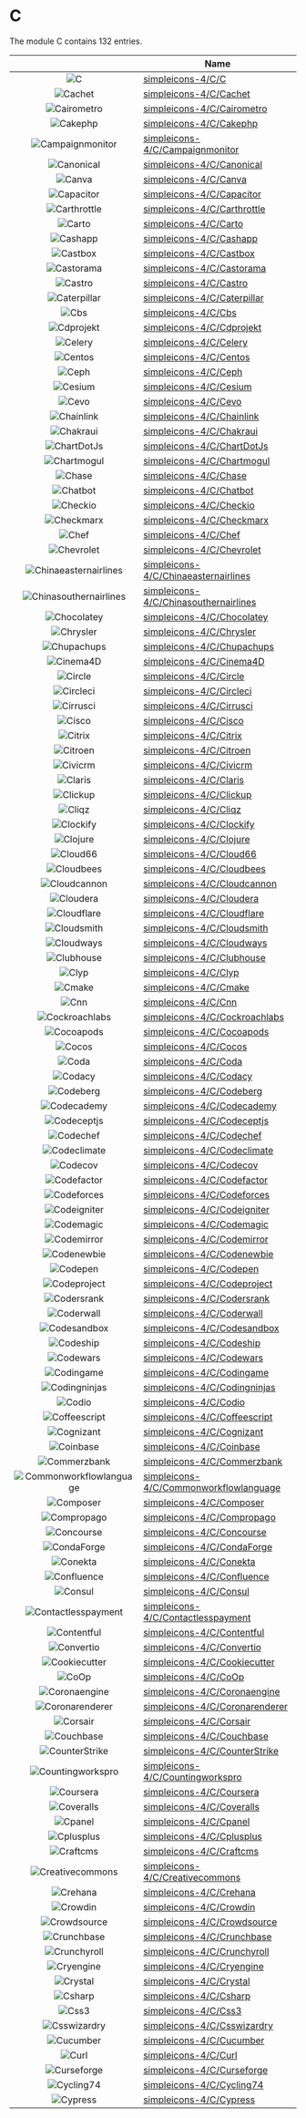 # C

The module C contains 132 entries.



| |Name|
|:---:|---|
|![C](../simpleicons-4/C/C.element.png)|[simpleicons-4/C/C](../simpleicons-4/C/C.md)
|![Cachet](../simpleicons-4/C/Cachet.element.png)|[simpleicons-4/C/Cachet](../simpleicons-4/C/Cachet.md)
|![Cairometro](../simpleicons-4/C/Cairometro.element.png)|[simpleicons-4/C/Cairometro](../simpleicons-4/C/Cairometro.md)
|![Cakephp](../simpleicons-4/C/Cakephp.element.png)|[simpleicons-4/C/Cakephp](../simpleicons-4/C/Cakephp.md)
|![Campaignmonitor](../simpleicons-4/C/Campaignmonitor.element.png)|[simpleicons-4/C/Campaignmonitor](../simpleicons-4/C/Campaignmonitor.md)
|![Canonical](../simpleicons-4/C/Canonical.element.png)|[simpleicons-4/C/Canonical](../simpleicons-4/C/Canonical.md)
|![Canva](../simpleicons-4/C/Canva.element.png)|[simpleicons-4/C/Canva](../simpleicons-4/C/Canva.md)
|![Capacitor](../simpleicons-4/C/Capacitor.element.png)|[simpleicons-4/C/Capacitor](../simpleicons-4/C/Capacitor.md)
|![Carthrottle](../simpleicons-4/C/Carthrottle.element.png)|[simpleicons-4/C/Carthrottle](../simpleicons-4/C/Carthrottle.md)
|![Carto](../simpleicons-4/C/Carto.element.png)|[simpleicons-4/C/Carto](../simpleicons-4/C/Carto.md)
|![Cashapp](../simpleicons-4/C/Cashapp.element.png)|[simpleicons-4/C/Cashapp](../simpleicons-4/C/Cashapp.md)
|![Castbox](../simpleicons-4/C/Castbox.element.png)|[simpleicons-4/C/Castbox](../simpleicons-4/C/Castbox.md)
|![Castorama](../simpleicons-4/C/Castorama.element.png)|[simpleicons-4/C/Castorama](../simpleicons-4/C/Castorama.md)
|![Castro](../simpleicons-4/C/Castro.element.png)|[simpleicons-4/C/Castro](../simpleicons-4/C/Castro.md)
|![Caterpillar](../simpleicons-4/C/Caterpillar.element.png)|[simpleicons-4/C/Caterpillar](../simpleicons-4/C/Caterpillar.md)
|![Cbs](../simpleicons-4/C/Cbs.element.png)|[simpleicons-4/C/Cbs](../simpleicons-4/C/Cbs.md)
|![Cdprojekt](../simpleicons-4/C/Cdprojekt.element.png)|[simpleicons-4/C/Cdprojekt](../simpleicons-4/C/Cdprojekt.md)
|![Celery](../simpleicons-4/C/Celery.element.png)|[simpleicons-4/C/Celery](../simpleicons-4/C/Celery.md)
|![Centos](../simpleicons-4/C/Centos.element.png)|[simpleicons-4/C/Centos](../simpleicons-4/C/Centos.md)
|![Ceph](../simpleicons-4/C/Ceph.element.png)|[simpleicons-4/C/Ceph](../simpleicons-4/C/Ceph.md)
|![Cesium](../simpleicons-4/C/Cesium.element.png)|[simpleicons-4/C/Cesium](../simpleicons-4/C/Cesium.md)
|![Cevo](../simpleicons-4/C/Cevo.element.png)|[simpleicons-4/C/Cevo](../simpleicons-4/C/Cevo.md)
|![Chainlink](../simpleicons-4/C/Chainlink.element.png)|[simpleicons-4/C/Chainlink](../simpleicons-4/C/Chainlink.md)
|![Chakraui](../simpleicons-4/C/Chakraui.element.png)|[simpleicons-4/C/Chakraui](../simpleicons-4/C/Chakraui.md)
|![ChartDotJs](../simpleicons-4/C/ChartDotJs.element.png)|[simpleicons-4/C/ChartDotJs](../simpleicons-4/C/ChartDotJs.md)
|![Chartmogul](../simpleicons-4/C/Chartmogul.element.png)|[simpleicons-4/C/Chartmogul](../simpleicons-4/C/Chartmogul.md)
|![Chase](../simpleicons-4/C/Chase.element.png)|[simpleicons-4/C/Chase](../simpleicons-4/C/Chase.md)
|![Chatbot](../simpleicons-4/C/Chatbot.element.png)|[simpleicons-4/C/Chatbot](../simpleicons-4/C/Chatbot.md)
|![Checkio](../simpleicons-4/C/Checkio.element.png)|[simpleicons-4/C/Checkio](../simpleicons-4/C/Checkio.md)
|![Checkmarx](../simpleicons-4/C/Checkmarx.element.png)|[simpleicons-4/C/Checkmarx](../simpleicons-4/C/Checkmarx.md)
|![Chef](../simpleicons-4/C/Chef.element.png)|[simpleicons-4/C/Chef](../simpleicons-4/C/Chef.md)
|![Chevrolet](../simpleicons-4/C/Chevrolet.element.png)|[simpleicons-4/C/Chevrolet](../simpleicons-4/C/Chevrolet.md)
|![Chinaeasternairlines](../simpleicons-4/C/Chinaeasternairlines.element.png)|[simpleicons-4/C/Chinaeasternairlines](../simpleicons-4/C/Chinaeasternairlines.md)
|![Chinasouthernairlines](../simpleicons-4/C/Chinasouthernairlines.element.png)|[simpleicons-4/C/Chinasouthernairlines](../simpleicons-4/C/Chinasouthernairlines.md)
|![Chocolatey](../simpleicons-4/C/Chocolatey.element.png)|[simpleicons-4/C/Chocolatey](../simpleicons-4/C/Chocolatey.md)
|![Chrysler](../simpleicons-4/C/Chrysler.element.png)|[simpleicons-4/C/Chrysler](../simpleicons-4/C/Chrysler.md)
|![Chupachups](../simpleicons-4/C/Chupachups.element.png)|[simpleicons-4/C/Chupachups](../simpleicons-4/C/Chupachups.md)
|![Cinema4D](../simpleicons-4/C/Cinema4D.element.png)|[simpleicons-4/C/Cinema4D](../simpleicons-4/C/Cinema4D.md)
|![Circle](../simpleicons-4/C/Circle.element.png)|[simpleicons-4/C/Circle](../simpleicons-4/C/Circle.md)
|![Circleci](../simpleicons-4/C/Circleci.element.png)|[simpleicons-4/C/Circleci](../simpleicons-4/C/Circleci.md)
|![Cirrusci](../simpleicons-4/C/Cirrusci.element.png)|[simpleicons-4/C/Cirrusci](../simpleicons-4/C/Cirrusci.md)
|![Cisco](../simpleicons-4/C/Cisco.element.png)|[simpleicons-4/C/Cisco](../simpleicons-4/C/Cisco.md)
|![Citrix](../simpleicons-4/C/Citrix.element.png)|[simpleicons-4/C/Citrix](../simpleicons-4/C/Citrix.md)
|![Citroen](../simpleicons-4/C/Citroen.element.png)|[simpleicons-4/C/Citroen](../simpleicons-4/C/Citroen.md)
|![Civicrm](../simpleicons-4/C/Civicrm.element.png)|[simpleicons-4/C/Civicrm](../simpleicons-4/C/Civicrm.md)
|![Claris](../simpleicons-4/C/Claris.element.png)|[simpleicons-4/C/Claris](../simpleicons-4/C/Claris.md)
|![Clickup](../simpleicons-4/C/Clickup.element.png)|[simpleicons-4/C/Clickup](../simpleicons-4/C/Clickup.md)
|![Cliqz](../simpleicons-4/C/Cliqz.element.png)|[simpleicons-4/C/Cliqz](../simpleicons-4/C/Cliqz.md)
|![Clockify](../simpleicons-4/C/Clockify.element.png)|[simpleicons-4/C/Clockify](../simpleicons-4/C/Clockify.md)
|![Clojure](../simpleicons-4/C/Clojure.element.png)|[simpleicons-4/C/Clojure](../simpleicons-4/C/Clojure.md)
|![Cloud66](../simpleicons-4/C/Cloud66.element.png)|[simpleicons-4/C/Cloud66](../simpleicons-4/C/Cloud66.md)
|![Cloudbees](../simpleicons-4/C/Cloudbees.element.png)|[simpleicons-4/C/Cloudbees](../simpleicons-4/C/Cloudbees.md)
|![Cloudcannon](../simpleicons-4/C/Cloudcannon.element.png)|[simpleicons-4/C/Cloudcannon](../simpleicons-4/C/Cloudcannon.md)
|![Cloudera](../simpleicons-4/C/Cloudera.element.png)|[simpleicons-4/C/Cloudera](../simpleicons-4/C/Cloudera.md)
|![Cloudflare](../simpleicons-4/C/Cloudflare.element.png)|[simpleicons-4/C/Cloudflare](../simpleicons-4/C/Cloudflare.md)
|![Cloudsmith](../simpleicons-4/C/Cloudsmith.element.png)|[simpleicons-4/C/Cloudsmith](../simpleicons-4/C/Cloudsmith.md)
|![Cloudways](../simpleicons-4/C/Cloudways.element.png)|[simpleicons-4/C/Cloudways](../simpleicons-4/C/Cloudways.md)
|![Clubhouse](../simpleicons-4/C/Clubhouse.element.png)|[simpleicons-4/C/Clubhouse](../simpleicons-4/C/Clubhouse.md)
|![Clyp](../simpleicons-4/C/Clyp.element.png)|[simpleicons-4/C/Clyp](../simpleicons-4/C/Clyp.md)
|![Cmake](../simpleicons-4/C/Cmake.element.png)|[simpleicons-4/C/Cmake](../simpleicons-4/C/Cmake.md)
|![Cnn](../simpleicons-4/C/Cnn.element.png)|[simpleicons-4/C/Cnn](../simpleicons-4/C/Cnn.md)
|![Cockroachlabs](../simpleicons-4/C/Cockroachlabs.element.png)|[simpleicons-4/C/Cockroachlabs](../simpleicons-4/C/Cockroachlabs.md)
|![Cocoapods](../simpleicons-4/C/Cocoapods.element.png)|[simpleicons-4/C/Cocoapods](../simpleicons-4/C/Cocoapods.md)
|![Cocos](../simpleicons-4/C/Cocos.element.png)|[simpleicons-4/C/Cocos](../simpleicons-4/C/Cocos.md)
|![Coda](../simpleicons-4/C/Coda.element.png)|[simpleicons-4/C/Coda](../simpleicons-4/C/Coda.md)
|![Codacy](../simpleicons-4/C/Codacy.element.png)|[simpleicons-4/C/Codacy](../simpleicons-4/C/Codacy.md)
|![Codeberg](../simpleicons-4/C/Codeberg.element.png)|[simpleicons-4/C/Codeberg](../simpleicons-4/C/Codeberg.md)
|![Codecademy](../simpleicons-4/C/Codecademy.element.png)|[simpleicons-4/C/Codecademy](../simpleicons-4/C/Codecademy.md)
|![Codeceptjs](../simpleicons-4/C/Codeceptjs.element.png)|[simpleicons-4/C/Codeceptjs](../simpleicons-4/C/Codeceptjs.md)
|![Codechef](../simpleicons-4/C/Codechef.element.png)|[simpleicons-4/C/Codechef](../simpleicons-4/C/Codechef.md)
|![Codeclimate](../simpleicons-4/C/Codeclimate.element.png)|[simpleicons-4/C/Codeclimate](../simpleicons-4/C/Codeclimate.md)
|![Codecov](../simpleicons-4/C/Codecov.element.png)|[simpleicons-4/C/Codecov](../simpleicons-4/C/Codecov.md)
|![Codefactor](../simpleicons-4/C/Codefactor.element.png)|[simpleicons-4/C/Codefactor](../simpleicons-4/C/Codefactor.md)
|![Codeforces](../simpleicons-4/C/Codeforces.element.png)|[simpleicons-4/C/Codeforces](../simpleicons-4/C/Codeforces.md)
|![Codeigniter](../simpleicons-4/C/Codeigniter.element.png)|[simpleicons-4/C/Codeigniter](../simpleicons-4/C/Codeigniter.md)
|![Codemagic](../simpleicons-4/C/Codemagic.element.png)|[simpleicons-4/C/Codemagic](../simpleicons-4/C/Codemagic.md)
|![Codemirror](../simpleicons-4/C/Codemirror.element.png)|[simpleicons-4/C/Codemirror](../simpleicons-4/C/Codemirror.md)
|![Codenewbie](../simpleicons-4/C/Codenewbie.element.png)|[simpleicons-4/C/Codenewbie](../simpleicons-4/C/Codenewbie.md)
|![Codepen](../simpleicons-4/C/Codepen.element.png)|[simpleicons-4/C/Codepen](../simpleicons-4/C/Codepen.md)
|![Codeproject](../simpleicons-4/C/Codeproject.element.png)|[simpleicons-4/C/Codeproject](../simpleicons-4/C/Codeproject.md)
|![Codersrank](../simpleicons-4/C/Codersrank.element.png)|[simpleicons-4/C/Codersrank](../simpleicons-4/C/Codersrank.md)
|![Coderwall](../simpleicons-4/C/Coderwall.element.png)|[simpleicons-4/C/Coderwall](../simpleicons-4/C/Coderwall.md)
|![Codesandbox](../simpleicons-4/C/Codesandbox.element.png)|[simpleicons-4/C/Codesandbox](../simpleicons-4/C/Codesandbox.md)
|![Codeship](../simpleicons-4/C/Codeship.element.png)|[simpleicons-4/C/Codeship](../simpleicons-4/C/Codeship.md)
|![Codewars](../simpleicons-4/C/Codewars.element.png)|[simpleicons-4/C/Codewars](../simpleicons-4/C/Codewars.md)
|![Codingame](../simpleicons-4/C/Codingame.element.png)|[simpleicons-4/C/Codingame](../simpleicons-4/C/Codingame.md)
|![Codingninjas](../simpleicons-4/C/Codingninjas.element.png)|[simpleicons-4/C/Codingninjas](../simpleicons-4/C/Codingninjas.md)
|![Codio](../simpleicons-4/C/Codio.element.png)|[simpleicons-4/C/Codio](../simpleicons-4/C/Codio.md)
|![Coffeescript](../simpleicons-4/C/Coffeescript.element.png)|[simpleicons-4/C/Coffeescript](../simpleicons-4/C/Coffeescript.md)
|![Cognizant](../simpleicons-4/C/Cognizant.element.png)|[simpleicons-4/C/Cognizant](../simpleicons-4/C/Cognizant.md)
|![Coinbase](../simpleicons-4/C/Coinbase.element.png)|[simpleicons-4/C/Coinbase](../simpleicons-4/C/Coinbase.md)
|![Commerzbank](../simpleicons-4/C/Commerzbank.element.png)|[simpleicons-4/C/Commerzbank](../simpleicons-4/C/Commerzbank.md)
|![Commonworkflowlanguage](../simpleicons-4/C/Commonworkflowlanguage.element.png)|[simpleicons-4/C/Commonworkflowlanguage](../simpleicons-4/C/Commonworkflowlanguage.md)
|![Composer](../simpleicons-4/C/Composer.element.png)|[simpleicons-4/C/Composer](../simpleicons-4/C/Composer.md)
|![Compropago](../simpleicons-4/C/Compropago.element.png)|[simpleicons-4/C/Compropago](../simpleicons-4/C/Compropago.md)
|![Concourse](../simpleicons-4/C/Concourse.element.png)|[simpleicons-4/C/Concourse](../simpleicons-4/C/Concourse.md)
|![CondaForge](../simpleicons-4/C/CondaForge.element.png)|[simpleicons-4/C/CondaForge](../simpleicons-4/C/CondaForge.md)
|![Conekta](../simpleicons-4/C/Conekta.element.png)|[simpleicons-4/C/Conekta](../simpleicons-4/C/Conekta.md)
|![Confluence](../simpleicons-4/C/Confluence.element.png)|[simpleicons-4/C/Confluence](../simpleicons-4/C/Confluence.md)
|![Consul](../simpleicons-4/C/Consul.element.png)|[simpleicons-4/C/Consul](../simpleicons-4/C/Consul.md)
|![Contactlesspayment](../simpleicons-4/C/Contactlesspayment.element.png)|[simpleicons-4/C/Contactlesspayment](../simpleicons-4/C/Contactlesspayment.md)
|![Contentful](../simpleicons-4/C/Contentful.element.png)|[simpleicons-4/C/Contentful](../simpleicons-4/C/Contentful.md)
|![Convertio](../simpleicons-4/C/Convertio.element.png)|[simpleicons-4/C/Convertio](../simpleicons-4/C/Convertio.md)
|![Cookiecutter](../simpleicons-4/C/Cookiecutter.element.png)|[simpleicons-4/C/Cookiecutter](../simpleicons-4/C/Cookiecutter.md)
|![CoOp](../simpleicons-4/C/CoOp.element.png)|[simpleicons-4/C/CoOp](../simpleicons-4/C/CoOp.md)
|![Coronaengine](../simpleicons-4/C/Coronaengine.element.png)|[simpleicons-4/C/Coronaengine](../simpleicons-4/C/Coronaengine.md)
|![Coronarenderer](../simpleicons-4/C/Coronarenderer.element.png)|[simpleicons-4/C/Coronarenderer](../simpleicons-4/C/Coronarenderer.md)
|![Corsair](../simpleicons-4/C/Corsair.element.png)|[simpleicons-4/C/Corsair](../simpleicons-4/C/Corsair.md)
|![Couchbase](../simpleicons-4/C/Couchbase.element.png)|[simpleicons-4/C/Couchbase](../simpleicons-4/C/Couchbase.md)
|![CounterStrike](../simpleicons-4/C/CounterStrike.element.png)|[simpleicons-4/C/CounterStrike](../simpleicons-4/C/CounterStrike.md)
|![Countingworkspro](../simpleicons-4/C/Countingworkspro.element.png)|[simpleicons-4/C/Countingworkspro](../simpleicons-4/C/Countingworkspro.md)
|![Coursera](../simpleicons-4/C/Coursera.element.png)|[simpleicons-4/C/Coursera](../simpleicons-4/C/Coursera.md)
|![Coveralls](../simpleicons-4/C/Coveralls.element.png)|[simpleicons-4/C/Coveralls](../simpleicons-4/C/Coveralls.md)
|![Cpanel](../simpleicons-4/C/Cpanel.element.png)|[simpleicons-4/C/Cpanel](../simpleicons-4/C/Cpanel.md)
|![Cplusplus](../simpleicons-4/C/Cplusplus.element.png)|[simpleicons-4/C/Cplusplus](../simpleicons-4/C/Cplusplus.md)
|![Craftcms](../simpleicons-4/C/Craftcms.element.png)|[simpleicons-4/C/Craftcms](../simpleicons-4/C/Craftcms.md)
|![Creativecommons](../simpleicons-4/C/Creativecommons.element.png)|[simpleicons-4/C/Creativecommons](../simpleicons-4/C/Creativecommons.md)
|![Crehana](../simpleicons-4/C/Crehana.element.png)|[simpleicons-4/C/Crehana](../simpleicons-4/C/Crehana.md)
|![Crowdin](../simpleicons-4/C/Crowdin.element.png)|[simpleicons-4/C/Crowdin](../simpleicons-4/C/Crowdin.md)
|![Crowdsource](../simpleicons-4/C/Crowdsource.element.png)|[simpleicons-4/C/Crowdsource](../simpleicons-4/C/Crowdsource.md)
|![Crunchbase](../simpleicons-4/C/Crunchbase.element.png)|[simpleicons-4/C/Crunchbase](../simpleicons-4/C/Crunchbase.md)
|![Crunchyroll](../simpleicons-4/C/Crunchyroll.element.png)|[simpleicons-4/C/Crunchyroll](../simpleicons-4/C/Crunchyroll.md)
|![Cryengine](../simpleicons-4/C/Cryengine.element.png)|[simpleicons-4/C/Cryengine](../simpleicons-4/C/Cryengine.md)
|![Crystal](../simpleicons-4/C/Crystal.element.png)|[simpleicons-4/C/Crystal](../simpleicons-4/C/Crystal.md)
|![Csharp](../simpleicons-4/C/Csharp.element.png)|[simpleicons-4/C/Csharp](../simpleicons-4/C/Csharp.md)
|![Css3](../simpleicons-4/C/Css3.element.png)|[simpleicons-4/C/Css3](../simpleicons-4/C/Css3.md)
|![Csswizardry](../simpleicons-4/C/Csswizardry.element.png)|[simpleicons-4/C/Csswizardry](../simpleicons-4/C/Csswizardry.md)
|![Cucumber](../simpleicons-4/C/Cucumber.element.png)|[simpleicons-4/C/Cucumber](../simpleicons-4/C/Cucumber.md)
|![Curl](../simpleicons-4/C/Curl.element.png)|[simpleicons-4/C/Curl](../simpleicons-4/C/Curl.md)
|![Curseforge](../simpleicons-4/C/Curseforge.element.png)|[simpleicons-4/C/Curseforge](../simpleicons-4/C/Curseforge.md)
|![Cycling74](../simpleicons-4/C/Cycling74.element.png)|[simpleicons-4/C/Cycling74](../simpleicons-4/C/Cycling74.md)
|![Cypress](../simpleicons-4/C/Cypress.element.png)|[simpleicons-4/C/Cypress](../simpleicons-4/C/Cypress.md)

